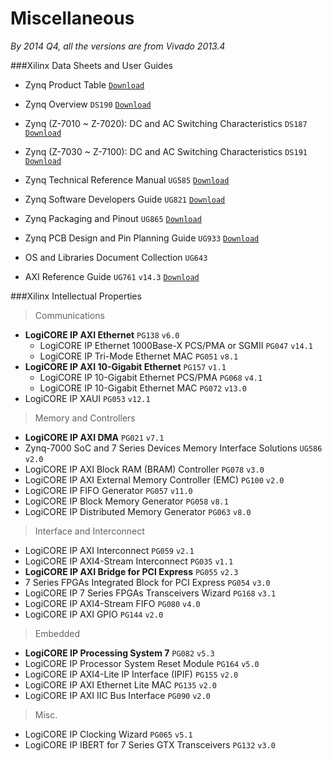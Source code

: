 # Miscellaneous
_By 2014 Q4, all the versions are from Vivado 2013.4_

###Xilinx Data Sheets and User Guides  

* Zynq Product Table [`Download`](http://www.xilinx.com/support/documentation/selection-guides/zynq7000-product-table.pdf)  
* Zynq Overview `DS190` [`Download`](http://www.xilinx.com/support/documentation/data_sheets/ds190-Zynq-7000-Overview.pdf)    
* Zynq (Z-7010 ~ Z-7020): DC and AC Switching Characteristics `DS187` [`Download`](http://www.xilinx.com/support/documentation/data_sheets/ds187-XC7Z010-XC7Z020-Data-Sheet.pdf)  
* Zynq (Z-7030 ~ Z-7100): DC and AC Switching Characteristics `DS191` [`Download`](http://www.xilinx.com/support/documentation/data_sheets/ds191-XC7Z030-XC7Z045-data-sheet.pdf)  

* Zynq Technical Reference Manual `UG585` [`Download`](http://www.xilinx.com/support/documentation/user_guides/ug585-Zynq-7000-TRM.pdf)  
* Zynq Software Developers Guide `UG821` [`Download`](http://www.xilinx.com/support/documentation/user_guides/ug821-zynq-7000-swdev.pdf)  
* Zynq Packaging and Pinout `UG865` [`Download`](http://www.xilinx.com/support/documentation/user_guides/ug865-Zynq-7000-Pkg-Pinout.pdf)  
* Zynq PCB Design and Pin Planning Guide `UG933` [`Download`](http://www.xilinx.com/support/documentation/user_guides/ug933-Zynq-7000-PCB.pdf)  

* OS and Libraries Document Collection `UG643`  
* AXI Reference Guide `UG761` `v14.3` [`Download`](http://www.xilinx.com/support/documentation/ip_documentation/axi_ref_guide/latest/ug761_axi_reference_guide.pdf)  

###Xilinx Intellectual Properties  

> Communications  

* **LogiCORE IP AXI Ethernet** `PG138` `v6.0`  
  * LogiCORE IP Ethernet 1000Base-X PCS/PMA or SGMII `PG047` `v14.1`  
  * LogiCORE IP Tri-Mode Ethernet MAC `PG051` `v8.1`  
* **LogiCORE IP AXI 10-Gigabit Ethernet** `PG157` `v1.1`  
  * LogiCORE IP 10-Gigabit Ethernet PCS/PMA `PG068` `v4.1`   
  * LogiCORE IP 10-Gigabit Ethernet MAC `PG072` `v13.0`  
* LogiCORE IP XAUI `PG053` `v12.1`  

> Memory and Controllers  

* **LogiCORE IP AXI DMA** `PG021` `v7.1`  
* Zynq-7000 SoC and 7 Series Devices Memory Interface Solutions `UG586` `v2.0`  
* LogiCORE IP AXI Block RAM (BRAM) Controller `PG078` `v3.0`    
* LogiCORE IP AXI External Memory Controller (EMC) `PG100` `v2.0`    
* LogiCORE IP FIFO Generator `PG057` `v11.0`  
* LogiCORE IP Block Memory Generator `PG058` `v8.1`  
* LogiCORE IP Distributed Memory Generator `PG063` `v8.0`  

> Interface and Interconnect  

* LogiCORE IP AXI Interconnect `PG059` `v2.1`  
* LogiCORE IP AXI4-Stream Interconnect `PG035` `v1.1`  
* **LogiCORE IP AXI Bridge for PCI Express** `PG055` `v2.3`  
* 7 Series FPGAs Integrated Block for PCI Express `PG054` `v3.0`  
* LogiCORE IP 7 Series FPGAs Transceivers Wizard `PG168` `v3.1`  
* LogiCORE IP AXI4-Stream FIFO `PG080` `v4.0`  
* LogiCORE IP AXI GPIO `PG144` `v2.0`  

> Embedded  

* **LogiCORE IP Processing System 7** `PG082` `v5.3`  
* LogiCORE IP Processor System Reset Module `PG164` `v5.0`  
* LogiCORE IP AXI4-Lite IP Interface (IPIF) `PG155` `v2.0`  
* LogiCORE IP AXI Ethernet Lite MAC `PG135` `v2.0`  
* LogiCORE IP AXI IIC Bus Interface `PG090` `v2.0`  

> Misc.  

* LogiCORE IP Clocking Wizard `PG065` `v5.1`  
* LogiCORE IP IBERT for 7 Series GTX Transceivers `PG132` `v3.0`  
